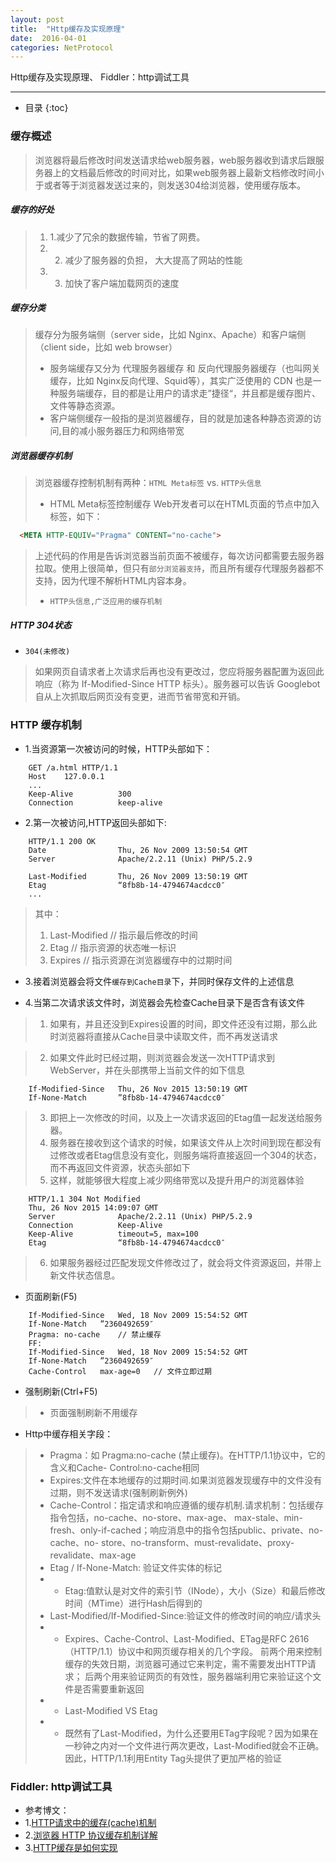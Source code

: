 ```yaml
---
layout: post
title:  "Http缓存及实现原理"
date:  2016-04-01
categories: NetProtocol
---
```


Http缓存及实现原理、 Fiddler：http调试工具

---

- 目录
{:toc}

### 缓存概述 

> 浏览器将最后修改时间发送请求给web服务器，web服务器收到请求后跟服务器上的文档最后修改的时间对比，如果web服务器上最新文档修改时间小于或者等于浏览器发送过来的，则发送304给浏览器，使用缓存版本。

##### 缓存的好处

> 1. 1.减少了冗余的数据传输，节省了网费。
> 2. 2. 减少了服务器的负担， 大大提高了网站的性能
> 2. 3. 加快了客户端加载网页的速度

##### 缓存分类

> 缓存分为服务端侧（server side，比如 Nginx、Apache）和客户端侧（client side，比如 web browser）
>  - 服务端缓存又分为 代理服务器缓存 和 反向代理服务器缓存（也叫网关缓存，比如 Nginx反向代理、Squid等），其实广泛使用的 CDN 也是一种服务端缓存，目的都是让用户的请求走”捷径“，并且都是缓存图片、文件等静态资源。
>  - 客户端侧缓存一般指的是浏览器缓存，目的就是加速各种静态资源的访问,目的减小服务器压力和网络带宽

##### 浏览器缓存机制

> 浏览器缓存控制机制有两种：`HTML Meta标签` vs. `HTTP头信息`
> - HTML Meta标签控制缓存
> Web开发者可以在HTML页面的<head>节点中加入<meta>标签，如下：

``` HTML
  <META HTTP-EQUIV="Pragma" CONTENT="no-cache">
```

> 上述代码的作用是告诉浏览器当前页面不被缓存，每次访问都需要去服务器拉取。使用上很简单，但只有`部分浏览器支持`，而且所有缓存代理服务器都不支持，因为代理不解析HTML内容本身。
> - `HTTP头信息,广泛应用的缓存机制`

##### HTTP 304状态

- `304(未修改)`

> 如果网页自请求者上次请求后再也没有更改过，您应将服务器配置为返回此响应（称为 If-Modified-Since HTTP 标头）。服务器可以告诉 Googlebot 自从上次抓取后网页没有变更，进而节省带宽和开销。



### HTTP 缓存机制

- 1.当资源第一次被访问的时候，HTTP头部如下：

```
	GET /a.html HTTP/1.1
	Host    127.0.0.1
	...
	Keep-Alive          300
	Connection          keep-alive
```

- 2.第一次被访问,HTTP返回头部如下:

```
	HTTP/1.1 200 OK
	Date                Thu, 26 Nov 2009 13:50:54 GMT
	Server              Apache/2.2.11 (Unix) PHP/5.2.9
	
	Last-Modified       Thu, 26 Nov 2009 13:50:19 GMT
	Etag                “8fb8b-14-4794674acdcc0″
	...
```

> 其中：
> 1. Last-Modified      // 指示最后修改的时间
> 2. Etag                // 指示资源的状态唯一标识
> 3. Expires             // 指示资源在浏览器缓存中的过期时间

- 3.接着浏览器会将文件`缓存到Cache目录`下，并同时保存文件的上述信息

- 4.当第二次请求该文件时，浏览器会先检查Cache目录下是否含有该文件

> 1. 如果有，并且还没到Expires设置的时间，即文件还没有过期，那么此时浏览器将直接从Cache目录中读取文件，而不再发送请求

> 2. 如果文件此时已经过期，则浏览器会发送一次HTTP请求到WebServer，并在头部携带上当前文件的如下信息

```
	If-Modified-Since   Thu, 26 Nov 2015 13:50:19 GMT
	If-None-Match       ”8fb8b-14-4794674acdcc0″
```

> 3. 即把上一次修改的时间，以及上一次请求返回的Etag值一起发送给服务器。
> 4. 服务器在接收到这个请求的时候，如果该文件从上次时间到现在都没有过修改或者Etag信息没有变化，则服务端将直接返回一个304的状态，而不再返回文件资源，状态头部如下
> 5. 这样，就能够很大程度上减少网络带宽以及提升用户的浏览器体验

```
	HTTP/1.1 304 Not Modified
	Thu, 26 Nov 2015 14:09:07 GMT
	Server              Apache/2.2.11 (Unix) PHP/5.2.9
	Connection          Keep-Alive
	Keep-Alive          timeout=5, max=100
	Etag                “8fb8b-14-4794674acdcc0″
```

> 6. 如果服务器经过匹配发现文件修改过了，就会将文件资源返回，并带上新文件状态信息。

- 页面刷新(F5)

```
	If-Modified-Since   Wed, 18 Nov 2009 15:54:52 GMT
	If-None-Match   ”2360492659″
	Pragma: no-cache    // 禁止缓存
	FF:
	If-Modified-Since   Wed, 18 Nov 2009 15:54:52 GMT
	If-None-Match   ”2360492659″
	Cache-Control   max-age=0   // 文件立即过期
```

- 强制刷新(Ctrl+F5)

> - 页面强制刷新不用缓存

-  Http中缓存相关字段：

> - Pragma：如 Pragma:no-cache (禁止缓存)。在HTTP/1.1协议中，它的含义和Cache- Control:no-cache相同
> - Expires:文件在本地缓存的过期时间.如果浏览器发现缓存中的文件没有过期，则不发送请求(强制刷新例外)
> - Cache-Control：指定请求和响应遵循的缓存机制.请求机制：包括缓存指令包括，no-cache、no-store、max-age、 max-stale、min-fresh、only-if-cached；响应消息中的指令包括public、private、no-cache、no- store、no-transform、must-revalidate、proxy-revalidate、max-age
> - Etag / If-None-Match: 验证文件实体的标记
> - - Etag:值默认是对文件的索引节（INode），大小（Size）和最后修改时间（MTime）进行Hash后得到的
> - Last-Modified/If-Modified-Since:验证文件的修改时间的响应/请求头
> - - Expires、Cache-Control、Last-Modified、ETag是RFC 2616（HTTP/1.1）协议中和网页缓存相关的几个字段。 前两个用来控制缓存的失效日期，浏览器可通过它来判定，需不需要发出HTTP请求； 后两个用来验证网页的有效性，服务器端利用它来验证这个文件是否需要重新返回
> - - Last-Modified VS Etag
> - - 既然有了Last-Modified，为什么还要用ETag字段呢？因为如果在一秒钟之内对一个文件进行两次更改，Last-Modified就会不正确。因此，HTTP/1.1利用Entity Tag头提供了更加严格的验证

### Fiddler: http调试工具



- 参考博文：
- 1.[HTTP请求中的缓存(cache)机制 ](http://blog.chinaunix.net/uid-11639156-id-3214858.html)
- 2.[浏览器 HTTP 协议缓存机制详解](http://my.oschina.net/leejun2005/blog/369148)
- 3.[HTTP缓存是如何实现](http://caibaojian.com/http-cache.html)